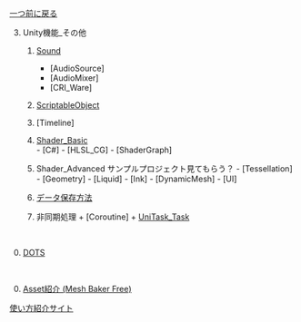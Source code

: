 [一つ前に戻る](../5_0.md)

3. Unity機能_その他
     1. [Sound](Sound/Sound0.md)
         + [AudioSource]
         + [AudioMixer]
         + [CRI_Ware]
     
     3. [ScriptableObject](ScriptableObject/0_ScriptableObject.md)

     4. [Timeline]
     

     7. [Shader_Basic](Shader/shader.md)  
       - [C#]  - [HLSL_CG]  - [ShaderGraph]

     8. Shader_Advanced サンプルプロジェクト見てもらう？
       - [Tessellation]   
       - [Geometry]
       - [Liquid]
       - [Ink]
       - [DynamicMesh]
       - [UI]

     9. [データ保存方法](SaveData/0_SaveData.md)
     
     10. 非同期処理
       + [Coroutine]
       + [UniTask_Task](UniTask/UniTask0_0.md)




<br>

0. [DOTS](DOTS/DOTS.md)

<br>



0.  [Asset紹介 (Mesh Baker Free)](https://assetstore.unity.com/packages/tools/modeling/mesh-baker-free-31895?srsltid=AfmBOooKmbb6-xkSJhEceaEVIoH0NwNMoQsw9lH6A3rbPKqn6hrScOaq)

[使い方紹介サイト](https://3dcg-school.pro/unity-asset-mesh-baker/)



<br>

